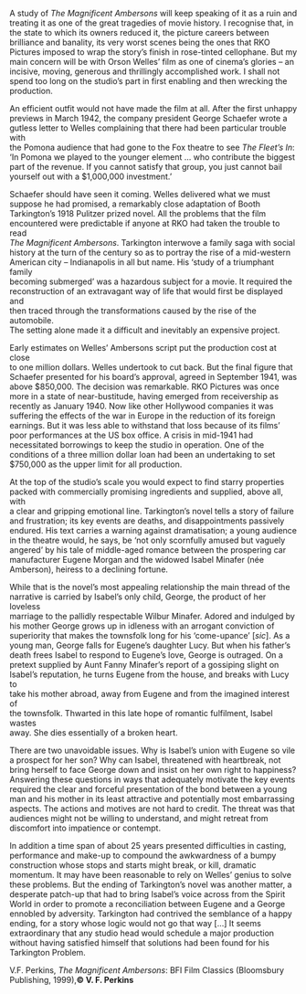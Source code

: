 
A study of _The Magnificent Ambersons_ will keep speaking of it as a ruin and  treating it as one of the great tragedies of movie history. I recognise that, in  
the state to which its owners reduced it, the picture careers between brilliance and banality, its very worst scenes being the ones that RKO Pictures imposed to wrap the story’s finish in rose-tinted cellophane. But my main concern will be with Orson Welles’ film as one of cinema’s glories – an incisive, moving, generous and thrillingly accomplished work. I shall not spend too long on the studio’s part in first enabling and then wrecking the production.

An efficient outfit would not have made the film at all. After the first unhappy previews in March 1942, the company president George Schaefer wrote a gutless letter to Welles complaining that there had been particular trouble with  
the Pomona audience that had gone to the Fox theatre to see _The Fleet’s In_:  
‘In Pomona we played to the younger element … who contribute the biggest  
part of the revenue. If you cannot satisfy that group, you just cannot bail  
yourself out with a $1,000,000 investment.’

Schaefer should have seen it coming. Welles delivered what we must  
suppose he had promised, a remarkably close adaptation of Booth  
Tarkington’s 1918 Pulitzer prized novel. All the problems that the film  
encountered were predictable if anyone at RKO had taken the trouble to read  
_The Magnificent Ambersons_. Tarkington interwove a family saga with social  
history at the turn of the century so as to portray the rise of a mid-western  
American city – Indianapolis in all but name. His ‘study of a triumphant family  
becoming submerged’ was a hazardous subject for a movie. It required the  
reconstruction of an extravagant way of life that would first be displayed and  
then traced through the transformations caused by the rise of the automobile.  
The setting alone made it a difficult and inevitably an expensive project.

Early estimates on Welles’ Ambersons script put the production cost at close  
to one million dollars. Welles undertook to cut back. But the final figure that  
Schaefer presented for his board’s approval, agreed in September 1941, was  
above $850,000. The decision was remarkable. RKO Pictures was once  
more in a state of near-bustitude, having emerged from receivership as  
recently as January 1940. Now like other Hollywood companies it was  
suffering the effects of the war in Europe in the reduction of its foreign  
earnings. But it was less able to withstand that loss because of its films’  
poor performances at the US box office. A crisis in mid-1941 had  
necessitated borrowings to keep the studio in operation. One of the  
conditions of a three million dollar loan had been an undertaking to set  
$750,000 as the upper limit for all production.

At the top of the studio’s scale you would expect to find starry properties  
packed with commercially promising ingredients and supplied, above all, with  
a clear and gripping emotional line. Tarkington’s novel tells a story of failure  
and frustration; its key events are deaths, and disappointments passively  
endured. His text carries a warning against dramatisation; a young audience  
in the theatre would, he says, be ‘not only scornfully amused but vaguely  
angered’ by his tale of middle-aged romance between the prospering car  
manufacturer Eugene Morgan and the widowed Isabel Minafer (née  
Amberson), heiress to a declining fortune.

While that is the novel’s most appealing relationship the main thread of the  
narrative is carried by Isabel’s only child, George, the product of her loveless  
marriage to the pallidly respectable Wilbur Minafer. Adored and indulged by  
his mother George grows up in idleness with an arrogant conviction of  
superiority that makes the townsfolk long for his ‘come-upance’ [_sic_]. As a  
young man, George falls for Eugene’s daughter Lucy. But when his father’s  
death frees Isabel to respond to Eugene’s love, George is outraged. On a  
pretext supplied by Aunt Fanny Minafer’s report of a gossiping slight on  
Isabel’s reputation, he turns Eugene from the house, and breaks with Lucy to  
take his mother abroad, away from Eugene and from the imagined interest of  
the townsfolk. Thwarted in this late hope of romantic fulfilment, Isabel wastes  
away. She dies essentially of a broken heart.

There are two unavoidable issues. Why is Isabel’s union with Eugene so vile  
a prospect for her son? Why can Isabel, threatened with heartbreak, not  
bring herself to face George down and insist on her own right to happiness?  
Answering these questions in ways that adequately motivate the key events  
required the clear and forceful presentation of the bond between a young  
man and his mother in its least attractive and potentially most embarrassing  
aspects. The actions and motives are not hard to credit. The threat was that  
audiences might not be willing to understand, and might retreat from  
discomfort into impatience or contempt.

In addition a time span of about 25 years presented difficulties in casting,  
performance and make-up to compound the awkwardness of a bumpy  
construction whose stops and starts might break, or kill, dramatic  
momentum. It may have been reasonable to rely on Welles’ genius to solve  
these problems. But the ending of Tarkington’s novel was another matter, a  
desperate patch-up that had to bring Isabel’s voice across from the Spirit  
World in order to promote a reconciliation between Eugene and a George  
ennobled by adversity. Tarkington had contrived the semblance of a happy  
ending, for a story whose logic would not go that way […] It seems  
extraordinary that any studio head would schedule a major production  
without having satisfied himself that solutions had been found for his  
Tarkington Problem.

V.F. Perkins, _The Magnificent Ambersons_: BFI Film Classics (Bloomsbury Publishing, 1999),**© V. F. Perkins**
<!--stackedit_data:
eyJoaXN0b3J5IjpbLTcxNTEwMDk5OF19
-->
